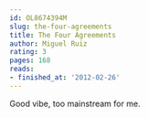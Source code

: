 ```yaml
---
id: OL8674394M
slug: the-four-agreements
title: The Four Agreements
author: Miguel Ruiz
rating: 3
pages: 168
reads:
- finished_at: '2012-02-26'
---
```

Good vibe, too mainstream for me.
